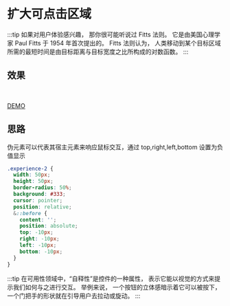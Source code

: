 # 扩大可点击区域

:::tip
如果对用户体验感兴趣， 那你很可能听说过 Fitts 法则。 它是由美国心理学家 Paul Fitts 于 1954 年首次提出的。 Fitts 法则认为， 人类移动到某个目标区域所需的最短时间是由目标距离与目标宽度之比所构成的对数函数。
:::

## 效果

<br>
<experience-2></experience-2>

[DEMO](http://dabblet.com/gist/d76ac0acc80923d47106)

## 思路

伪元素可以代表其宿主元素来响应鼠标交互，通过 top,right,left,bottom 设置为负值显示

```css
.experience-2 {
  width: 50px;
  height: 50px;
  border-radius: 50%;
  background: #333;
  cursor: pointer;
  position: relative;
  &::before {
    content: '';
    position: absolute;
    top: -10px;
    right: -10px;
    left: -10px;
    bottom: -10px;
  }
}
```

:::tip
在可用性领域中，“自释性”是控件的一种属性， 表示它能以视觉的方式来提示我们如何与之进行交互。 举例来说， 一个按钮的立体感暗示着它可以被按下， 一个门把手的形状就在引导用户去拉动或旋动。
:::
